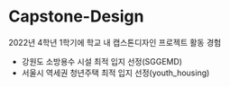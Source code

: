 # Capstone-Design
2022년 4학년 1학기에 학교 내 캡스톤디자인 프로젝트 활동 경험
- 강원도 소방용수 시설 최적 입지 선정(SGGEMD)
- 서울시 역세권 청년주택 최적 입지 선정(youth_housing)
